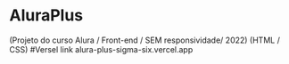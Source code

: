 # AluraPlus
(Projeto do curso Alura /  Front-end / SEM responsividade/ 2022)
(HTML / CSS)
#Versel link alura-plus-sigma-six.vercel.app
